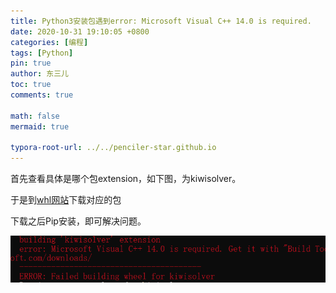 ```yaml
---
title: Python3安装包遇到error: Microsoft Visual C++ 14.0 is required.
date: 2020-10-31 19:10:05 +0800
categories: [编程]
tags: [Python]
pin: true
author: 东三儿
toc: true
comments: true

math: false
mermaid: true

typora-root-url: ../../penciler-star.github.io
---
```


首先查看具体是哪个包extension，如下图，为kiwisolver。

于是到[whl网站](https://www.lfd.uci.edu/~gohlke/pythonlibs/#twisted)下载对应的包

下载之后Pip安装，即可解决问题。

![19898939-02458713d5b1a1d7](/assets/blog_res/2020-10-31-post.assets/19898939-02458713d5b1a1d7.png)